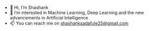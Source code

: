 - 👋 Hi, I’m Shashank
- 👀 I’m interested in Machine Learning, Deep Learning and the new advancements in Artificial Intelligence
- 📫 You can reach me on shashanksadafule25@gmail.com

<!--- - 💞️ I’m looking to collaborate on ... ---!>

<!---
Shash-25/Shash-25 is a ✨ special ✨ repository because its `README.md` (this file) appears on your GitHub profile.
You can click the Preview link to take a look at your changes.
--->
